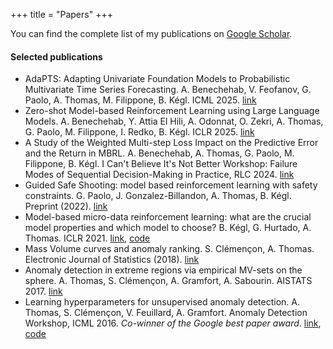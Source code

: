 +++
title = "Papers"
+++

You can find the complete list of my publications on [Google Scholar](https://scholar.google.com/citations?user=GzXiITUAAAAJ&hl=en).

#### Selected publications
* AdaPTS: Adapting Univariate Foundation Models to Probabilistic Multivariate Time Series Forecasting. A. Benechehab, V. Feofanov, G. Paolo, A. Thomas, M. Filippone, B. Kégl. ICML 2025. [link](https://arxiv.org/abs/2502.10235)
* Zero-shot Model-based Reinforcement Learning using Large Language Models. A. Benechehab, Y. Attia El Hili, A. Odonnat, O. Zekri, A. Thomas, G. Paolo, M. Filippone, I. Redko, B. Kégl. ICLR 2025. [link](https://openreview.net/forum?id=uZFXpPrwSh)
* A Study of the Weighted Multi-step Loss Impact on the Predictive Error and the Return in MBRL. A. Benechehab, A. Thomas, G. Paolo, M. Filippone, B. Kégl. I Can't Believe It's Not Better Workshop: Failure Modes of Sequential Decision-Making in Practice, RLC 2024. [link](https://openreview.net/forum?id=K4VjW7evSV)
* Guided Safe Shooting: model based reinforcement learning with safety constraints. G. Paolo, J. Gonzalez-Billandon, A. Thomas, B. Kégl. Preprint (2022). [link](https://arxiv.org/abs/2206.09743)
* Model-based micro-data reinforcement learning: what are the crucial model properties and which model to choose? B. Kégl, G. Hurtado, A. Thomas. ICLR 2021. [link](https://openreview.net/forum?id=p5uylG94S68), [code](https://github.com/ramp-kits/rl_simulator/tree/master)
* Mass Volume curves and anomaly ranking. S. Clémençon, A. Thomas. Electronic Journal of Statistics (2018). [link](https://projecteuclid.org/journals/electronic-journal-of-statistics/volume-12/issue-2/Mass-volume-curves-and-anomaly-ranking/10.1214/18-EJS1474.full) 
* Anomaly detection in extreme regions via empirical MV-sets on the sphere. A. Thomas, S. Clémençon, A. Gramfort, A. Sabourin. AISTATS 2017. [link](https://proceedings.mlr.press/v54/thomas17a.html)
* Learning hyperparameters for unsupervised anomaly detection. A. Thomas, S. Clémençon, V. Feuillard, A. Gramfort. Anomaly Detection Workshop, ICML 2016. *Co-winner of the Google best paper award*. [link](https://drive.google.com/file/d/0B8Dg3PBX90KNUTg5NGNOVnFPX0hDNmJsSTcybzZMSHNPYkd3/view), [code](https://github.com/albertcthomas/anomaly_tuning/tree/master)
